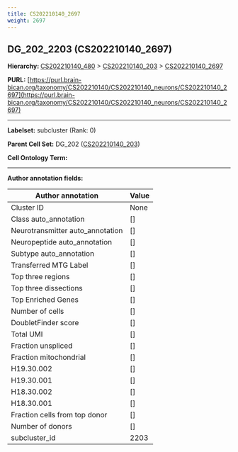```yaml
---
title: CS202210140_2697
weight: 2697
---
```

## DG_202_2203 (CS202210140_2697)
<b>Hierarchy: </b>
[CS202210140_480](../CS202210140_480) >
[CS202210140_203](../CS202210140_203) >
[CS202210140_2697](../CS202210140_2697)

**PURL:** [https://purl.brain-bican.org/taxonomy/CS202210140/CS202210140_neurons/CS202210140_2697](https://purl.brain-bican.org/taxonomy/CS202210140/CS202210140_neurons/CS202210140_2697)

---


**Labelset:** subcluster (Rank: 0)

**Parent Cell Set:** DG_202 ([CS202210140_203](../CS202210140_203))



**Cell Ontology Term:** 

[MARKER GENES.]: #


---

[TRANSFERRED ANNOTATIONS.]: #


[AUTHOR ANNOTATION FIELDS.]: #


**Author annotation fields:**

| Author annotation | Value |
|-------------------|-------|
|Cluster ID|None|
|Class auto_annotation|[]|
|Neurotransmitter auto_annotation|[]|
|Neuropeptide auto_annotation|[]|
|Subtype auto_annotation|[]|
|Transferred MTG Label|[]|
|Top three regions|[]|
|Top three dissections|[]|
|Top Enriched Genes|[]|
|Number of cells|[]|
|DoubletFinder score|[]|
|Total UMI|[]|
|Fraction unspliced|[]|
|Fraction mitochondrial|[]|
|H19.30.002|[]|
|H19.30.001|[]|
|H18.30.002|[]|
|H18.30.001|[]|
|Fraction cells from top donor|[]|
|Number of donors|[]|
|subcluster_id|2203|
